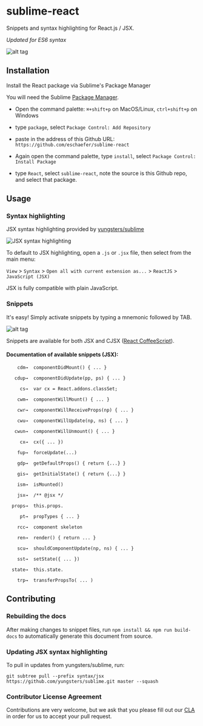 # sublime-react

Snippets and syntax highlighting for React.js / JSX.

*Updated for ES6 syntax*

![alt tag](https://raw.github.com/eschaefer/sublime-react/master/docs/img/sr-rcc-out.gif)

## Installation

Install the React package via Sublime's Package Manager

You will need the Sublime [Package Manager](https://sublime.wbond.net/installation).

- Open the command palette: `⌘+shift+p` on MacOS/Linux, `ctrl+shift+p` on Windows

- type `package`, select `Package Control: Add Repository`

- paste in the address of this Github URL: `https://github.com/eschaefer/sublime-react`

- Again open the command palette, type `install`, select `Package Control: Install Package`

- type `React`, select `sublime-react`, note the source is this Github repo, and select that package.


## Usage

### Syntax highlighting

JSX syntax highlighting provided by [yungsters/sublime](https://github.com/yungsters/sublime)

![JSX syntax highlighting](https://raw.github.com/jgebhardt/sublime-react/master/docs/img/sr-jsx-out.gif)

To default to JSX highlighting, open a `.js` or `.jsx` file, then select from the main menu:

`View` > `Syntax` > `Open all with current extension as...` > `ReactJS` > `JavaScript (JSX)`

JSX is fully compatible with plain JavaScript.

### Snippets

It's easy! Simply activate snippets by typing a mnemonic followed by TAB.

![alt tag](https://raw.github.com/jgebhardt/sublime-react/master/docs/img/sr-snippets-out.gif)

Snippets are available for both JSX and CJSX ([React CoffeeScript](https://github.com/jsdf/coffee-react-transform)).

#### Documentation of available snippets (JSX):

```
    cdm→  componentDidMount() { ... }

   cdup→  componentDidUpdate(pp, ps) { ... }

     cs→  var cx = React.addons.classSet;

    cwm→  componentWillMount() { ... }

    cwr→  componentWillReceiveProps(np) { ... }

    cwu→  componentWillUpdate(np, ns) { ... }

   cwun→  componentWillUnmount() { ... }

     cx→  cx({ ... })

    fup→  forceUpdate(...)

    gdp→  getDefaultProps() { return {...} }

    gis→  getInitialState() { return {...} }

    ism→  isMounted()

    jsx→  /** @jsx */

  props→  this.props.

     pt→  propTypes { ... }

    rcc→  component skeleton

    ren→  render() { return ... }

    scu→  shouldComponentUpdate(np, ns) { ... }

    sst→  setState({ ... })

  state→  this.state.

    trp→  transferPropsTo( ... )

```

## Contributing

### Rebuilding the docs

After making changes to snippet files, run `npm install && npm run build-docs` to automatically generate this document from source.

### Updating JSX syntax highlighting

To pull in updates from yungsters/sublime, run:

`git subtree pull --prefix syntax/jsx https://github.com/yungsters/sublime.git master --squash`

### Contributor License Agreement

Contributions are very welcome, but we ask that you please fill out our [CLA](https://code.facebook.com/cla) in order for us to accept your pull request.

